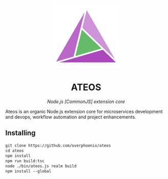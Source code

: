 <div align="center">
  <a href="https://ateos.loki"><img src="https://raw.githubusercontent.com/overphoenix/ateos/main/share/media/logo.svg" width="200px"></a>
  <h1>ATEOS</h1>
  <p><i>Node.js [CommonJS] extension core</i></p>
</div>

Ateos is an organic Node.js extension core for microservices development and devops, workflow automation and project enhancements.

## Installing

```
git clone https://github.com/overphoenix/ateos
cd ateos
npm install
npm run build:tsc
node ./bin/ateos.js realm build
npm install --global
```
